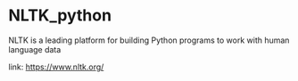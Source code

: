# NLTK_python
NLTK is a leading platform for building Python programs to work with human language data

link: https://www.nltk.org/
